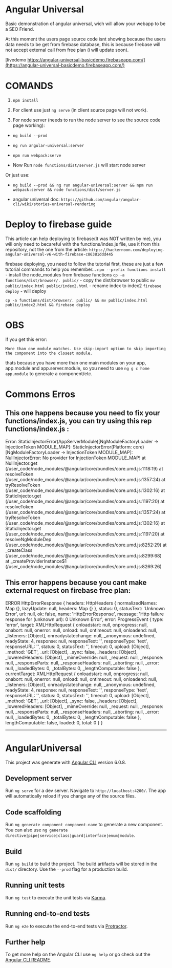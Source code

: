 # Angular Universal

Basic demonstration of angular universal, wich will allow your webapp to be a SEO Friend.

At this moment the users page source code isnt showing because the users data needs to be get from firebase database, this is because firebase will not accept external call from free plan (i will update soon).

[livedemo https://angular-universal-basicdemo.firebaseapp.com/](https://angular-universal-basicdemo.firebaseapp.com/)

# COMANDS

1. `npm install`

2. For client use just `ng serve` (in client source page will not work).

3. For node server (needs to run the node server to see the source code page working):

- `ng build --prod`
- `ng run angular-universal:server`
- `npm run webpack:serve`

- Now Run `node functions/dist/server.js` will start node server

Or just use: 
- `ng build --prod && ng run angular-universal:server && npm run webpack:server && node functions/dist/server.js`

- angular universal doc: `https://github.com/angular/angular-cli/wiki/stories-universal-rendering` 

# Deploy to firebase guide

This article can help deploying to firebase(It was NOT written by me), you will only need to becareful with the functions/index.js file, use it from this repository, not the one from the article: 
`https://hackernoon.com/deploying-angular-universal-v6-with-firebase-c86381ddd445`


firebase deploying, you need to follow the tutorial first, these are just a few tutorial commands to help you remember...
`npm --prefix functions install`                - install the node_modules from firebase functions
`cp -a functions/dist/browser/. public/`        - copy the dist/browser to public
`mv public/index.html public/index2.html`       - rename index to index2
`firebase deploy`                               - will deploy

`cp -a functions/dist/browser/. public/ && mv public/index.html public/index2.html && firebase deploy`


# OBS

If you get this error:

`More than one module matches. Use skip-import option to skip importing the component into the closest module.`

thats because you have more than one main modules on your app, app.module and app.server.module, so you need to use `ng g c home app.module` to generate a component/etc. 


# Commons Erros

## This one happens because you need to fix your functions/index.js, you can try using this rep functions/index.js :

Error: StaticInjectorError(AppServerModule)[NgModuleFactoryLoader -> InjectionToken MODULE_MAP]: 
  StaticInjectorError(Platform: core)[NgModuleFactoryLoader -> InjectionToken MODULE_MAP]: 
    NullInjectorError: No provider for InjectionToken MODULE_MAP!
    at NullInjector.get (/user_code/node_modules/@angular/core/bundles/core.umd.js:1118:19)
    at resolveToken (/user_code/node_modules/@angular/core/bundles/core.umd.js:1357:24)
    at tryResolveToken (/user_code/node_modules/@angular/core/bundles/core.umd.js:1302:16)
    at StaticInjector.get (/user_code/node_modules/@angular/core/bundles/core.umd.js:1197:20)
    at resolveToken (/user_code/node_modules/@angular/core/bundles/core.umd.js:1357:24)
    at tryResolveToken (/user_code/node_modules/@angular/core/bundles/core.umd.js:1302:16)
    at StaticInjector.get (/user_code/node_modules/@angular/core/bundles/core.umd.js:1197:20)
    at resolveNgModuleDep (/user_code/node_modules/@angular/core/bundles/core.umd.js:8252:29)
    at _createClass (/user_code/node_modules/@angular/core/bundles/core.umd.js:8299:68)
    at _createProviderInstance$1 (/user_code/node_modules/@angular/core/bundles/core.umd.js:8269:26)


## This error happens because you cant make external request on firebase free plan:

ERROR HttpErrorResponse {
  headers: HttpHeaders { normalizedNames: Map {}, lazyUpdate: null, headers: Map {} },
  status: 0,
  statusText: 'Unknown Error',
  url: null,
  ok: false,
  name: 'HttpErrorResponse',
  message: 'Http failure response for (unknown url): 0 Unknown Error',
  error: 
   ProgressEvent {
     type: 'error',
     target: 
      XMLHttpRequest {
        onloadstart: null,
        onprogress: null,
        onabort: null,
        onerror: null,
        onload: null,
        ontimeout: null,
        onloadend: null,
        _listeners: [Object],
        onreadystatechange: null,
        _anonymous: undefined,
        readyState: 4,
        response: null,
        responseText: '',
        responseType: 'text',
        responseURL: '',
        status: 0,
        statusText: '',
        timeout: 0,
        upload: [Object],
        _method: 'GET',
        _url: [Object],
        _sync: false,
        _headers: [Object],
        _loweredHeaders: [Object],
        _mimeOverride: null,
        _request: null,
        _response: null,
        _responseParts: null,
        _responseHeaders: null,
        _aborting: null,
        _error: null,
        _loadedBytes: 0,
        _totalBytes: 0,
        _lengthComputable: false },
     currentTarget: 
      XMLHttpRequest {
        onloadstart: null,
        onprogress: null,
        onabort: null,
        onerror: null,
        onload: null,
        ontimeout: null,
        onloadend: null,
        _listeners: [Object],
        onreadystatechange: null,
        _anonymous: undefined,
        readyState: 4,
        response: null,
        responseText: '',
        responseType: 'text',
        responseURL: '',
        status: 0,
        statusText: '',
        timeout: 0,
        upload: [Object],
        _method: 'GET',
        _url: [Object],
        _sync: false,
        _headers: [Object],
        _loweredHeaders: [Object],
        _mimeOverride: null,
        _request: null,
        _response: null,
        _responseParts: null,
        _responseHeaders: null,
        _aborting: null,
        _error: null,
        _loadedBytes: 0,
        _totalBytes: 0,
        _lengthComputable: false },
     lengthComputable: false,
     loaded: 0,
     total: 0 } }





------------------------------------------------------------------------------------------------

# AngularUniversal

This project was generate with [Angular CLI](https://github.com/angular/angular-cli) version 6.0.8.

## Development server

Run `ng serve` for a dev server. Navigate to `http://localhost:4200/`. The app will automatically reload if you change any of the source files.

## Code scaffolding

Run `ng generate component component-name` to generate a new component. You can also use `ng generate directive|pipe|service|class|guard|interface|enum|module`.

## Build

Run `ng build` to build the project. The build artifacts will be stored in the `dist/` directory. Use the `--prod` flag for a production build.

## Running unit tests

Run `ng test` to execute the unit tests via [Karma](https://karma-runner.github.io).

## Running end-to-end tests

Run `ng e2e` to execute the end-to-end tests via [Protractor](http://www.protractortest.org/).

## Further help

To get more help on the Angular CLI use `ng help` or go check out the [Angular CLI README](https://github.com/angular/angular-cli/blob/master/README.md).
